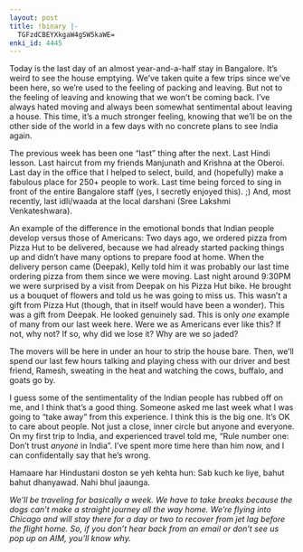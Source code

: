 ```yaml
---
layout: post
title: !binary |-
  TGFzdCBEYXkgaW4gSW5kaWE=
enki_id: 4445
---
```


Today is the last day of an almost year-and-a-half stay in Bangalore.
It’s weird to see the house emptying. We’ve taken quite a few trips
since we’ve been here, so we’re used to the feeling of packing and
leaving. But not to the feeling of leaving and knowing that we won’t be
coming back. I’ve always hated moving and always been somewhat
sentimental about leaving a house. This time, it’s a much stronger
feeling, knowing that we’ll be on the other side of the world in a few
days with no concrete plans to see India again.

<p>
The previous week has been one “last” thing after the next. Last Hindi
lesson. Last haircut from my friends Manjunath and Krishna at the
Oberoi. Last day in the office that I helped to select, build, and
(hopefully) make a fabulous place for 250+ people to work. Last time
being forced to sing in front of the entire Bangalore staff (yes, I
secretly enjoyed this). ;) And, most recently, last idli/waada at the
local darshani (Sree Lakshmi Venkateshwara).

<p>
An example of the difference in the emotional bonds that Indian people
develop versus those of Americans: Two days ago, we ordered pizza from
Pizza Hut to be delivered, because we had already started packing things
up and didn’t have many options to prepare food at home. When the
delivery person came (Deepak), Kelly told him it was probably our last
time ordering pizza from them since we were moving. Last night around
9:30PM we were surprised by a visit from Deepak on his Pizza Hut bike.
He brought us a bouquet of flowers and told us he was going to miss us.
This wasn’t a gift from Pizza Hut (though, that in itself would have
been a wonder). This was a gift from Deepak. He looked genuinely sad.
This is only <i>one</i> example of many from our last week here. Were we
as Americans ever like this? If not, why not? If so, why did we lose it?
Why are we so jaded?

<p>
The movers will be here in under an hour to strip the house bare. Then,
we’ll spend our last few hours talking and playing chess with our driver
and best friend, Ramesh, sweating in the heat and watching the cows,
buffalo, and goats go by.

<p>
I guess some of the sentimentality of the Indian people has rubbed off
on me, and I think that’s a good thing. Someone asked me last week what
I was going to “take away” from this experience. I think this is the big
one. It’s OK to care about people. Not just a close, inner circle but
anyone and everyone. On my first trip to India, and experienced travel
told me, “Rule number one: Don’t trust <i>anyone</i> in India”. I’ve
spent more time here than him now, and I can confidentally say that he’s
wrong.

<p>
Hamaare har Hindustani doston se yeh kehta hun: Sab kuch ke liye, bahut
bahut dhanyawad. Nahi bhul jaaunga.

<p>
<i>We’ll be traveling for basically a week. We have to take breaks
because the dogs can’t make a straight journey all the way home. We’re
flying into Chicago and will stay there for a day or two to recover from
jet lag before the flight home. So, if you don’t hear back from an email
or don’t see us pop up on AIM, you’ll know why.</i>
